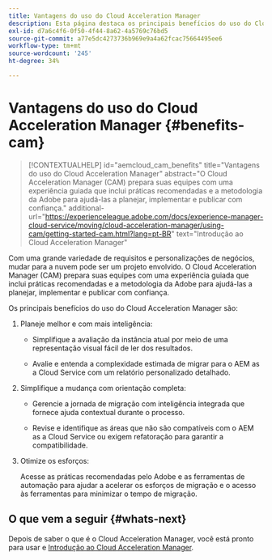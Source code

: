 ```yaml
---
title: Vantagens do uso do Cloud Acceleration Manager
description: Esta página destaca os principais benefícios do uso do Cloud Acceleration Manager.
exl-id: d7a6c4f6-0f50-4f44-8a62-4a5769c76bd5
source-git-commit: a77e5dc4273736b969e9a4a62fcac75664495ee6
workflow-type: tm+mt
source-wordcount: '245'
ht-degree: 34%

---
```


# Vantagens do uso do Cloud Acceleration Manager {#benefits-cam}

>[!CONTEXTUALHELP]
>id="aemcloud_cam_benefits"
>title="Vantagens do uso do Cloud Acceleration Manager"
>abstract="O Cloud Acceleration Manager (CAM) prepara suas equipes com uma experiência guiada que inclui práticas recomendadas e a metodologia da Adobe para ajudá-las a planejar, implementar e publicar com confiança."
>additional-url="https://experienceleague.adobe.com/docs/experience-manager-cloud-service/moving/cloud-acceleration-manager/using-cam/getting-started-cam.html?lang=pt-BR" text="Introdução ao Cloud Acceleration Manager"

Com uma grande variedade de requisitos e personalizações de negócios, mudar para a nuvem pode ser um projeto envolvido. O Cloud Acceleration Manager (CAM) prepara suas equipes com uma experiência guiada que inclui práticas recomendadas e a metodologia da Adobe para ajudá-las a planejar, implementar e publicar com confiança.

Os principais benefícios do uso do Cloud Acceleration Manager são:

1. Planeje melhor e com mais inteligência:

   * Simplifique a avaliação da instância atual por meio de uma representação visual fácil de ler dos resultados.

   * Avalie e entenda a complexidade estimada de migrar para o AEM as a Cloud Service com um relatório personalizado detalhado.

1. Simplifique a mudança com orientação completa:

   * Gerencie a jornada de migração com inteligência integrada que fornece ajuda contextual durante o processo.

   * Revise e identifique as áreas que não são compatíveis com o AEM as a Cloud Service ou exigem refatoração para garantir a compatibilidade.

1. Otimize os esforços:

   Acesse as práticas recomendadas pelo Adobe e as ferramentas de automação para ajudar a acelerar os esforços de migração e o acesso às ferramentas para minimizar o tempo de migração.

## O que vem a seguir {#whats-next}

Depois de saber o que é o Cloud Acceleration Manager, você está pronto para usar e [Introdução ao Cloud Acceleration Manager](https://experienceleague.adobe.com/docs/experience-manager-cloud-service/moving/cloud-acceleration-manager/using-cam/getting-started-cam.html?lang=pt-BR).
